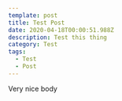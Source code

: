 ```yaml
---
template: post
title: Test Post
date: 2020-04-18T00:00:51.988Z
description: Test this thing
category: Test
tags:
  - Test
  - Post
---
```

Very nice body